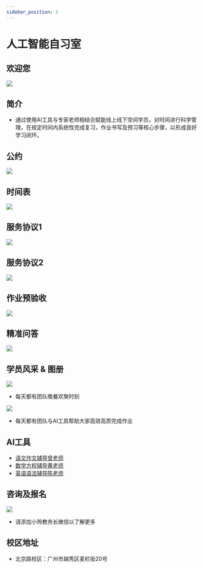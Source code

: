 ```yaml
---
sidebar_position: 1
---
```


# 人工智能自习室
## 欢迎您
![](./img/space/welcome.png)

## 简介
* 通过使用AI工具与专家老师相结合赋能线上线下空间学员，对时间进行科学管理，在规定时间内系统性完成复习，作业书写及预习等核心步骤，以形成良好学习闭环。

## 公约
![](./img/space/guide.content.png)

## 时间表
![](./img/space/time.table.content.png)

## 服务协议1
![](./img/space/service.1.content.png)

## 服务协议2
![](./img/space/service.2.content.png)

## 作业预验收
![](./img/space/homework.check.content.png)

## 精准问答
![](./img/space/precise.qa.content.png)

## 学员风采 & 图册

![](./img/space/2.png)
* 每天都有团队晚餐欢聚时刻

![](./img/space/3.png)
* 每天都有团队与AI工具帮助大家高效高质完成作业

## AI工具
* [语文作文辅导曾老师](https://www.algmon.com/docs/gpts/chinese)
* [数学方程辅导黄老师](https://www.algmon.com/docs/gpts/math)
* [英语语法辅导陈老师](https://www.algmon.com/docs/gpts/math)

## 咨询及报名

![](./img/space/ling.profile.png)
* 请添加小玲教务长微信以了解更多

## 校区地址
* 北京路校区：广州市越秀区麦栏街20号